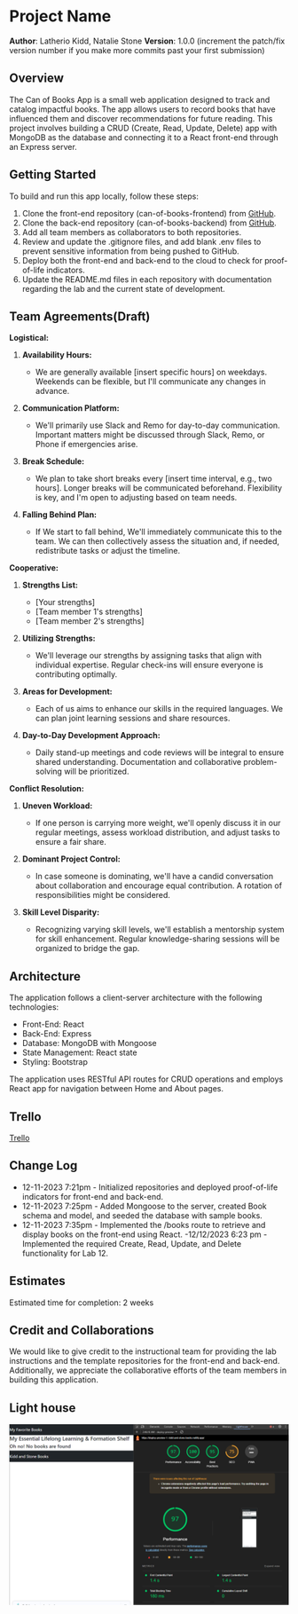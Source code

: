 # Project Name

**Author**: Latherio Kidd, Natalie Stone
**Version**: 1.0.0 (increment the patch/fix version number if you make more commits past your first submission)

## Overview

The Can of Books App is a small web application designed to track and catalog impactful books. The app allows users to record books that have influenced them and discover recommendations for future reading. This project involves building a CRUD (Create, Read, Update, Delete) app with MongoDB as the database and connecting it to a React front-end through an Express server.

## Getting Started

To build and run this app locally, follow these steps:

1. Clone the front-end repository (can-of-books-frontend) from [GitHub](https://github.com/AgateHunter/can-of-books-frontend.git).
2. Clone the back-end repository (can-of-books-backend) from [GitHub](https://github.com/LatherioK0818/can-of-books-backend.git).
3. Add all team members as collaborators to both repositories.
4. Review and update the .gitignore files, and add blank .env files to prevent sensitive information from being pushed to GitHub.
5. Deploy both the front-end and back-end to the cloud to check for proof-of-life indicators.
6. Update the README.md files in each repository with documentation regarding the lab and the current state of development.

## Team Agreements(Draft)

**Logistical:**

1. **Availability Hours:**
   - We are generally available [insert specific hours] on weekdays. Weekends can be flexible, but I'll communicate any changes in advance.

2. **Communication Platform:**
   - We'll primarily use Slack and Remo for day-to-day communication. Important matters might be discussed through Slack, Remo, or Phone if emergencies arise.

3. **Break Schedule:**
   - We plan to take short breaks every [insert time interval, e.g., two hours]. Longer breaks will be communicated beforehand. Flexibility is key, and I'm open to adjusting based on team needs.

4. **Falling Behind Plan:**
   - If We start to fall behind, We'll immediately communicate this to the team. We can then collectively assess the situation and, if needed, redistribute tasks or adjust the timeline.

**Cooperative:**

1. **Strengths List:**
   - [Your strengths]
   - [Team member 1's strengths]
   - [Team member 2's strengths]

2. **Utilizing Strengths:**
   - We'll leverage our strengths by assigning tasks that align with individual expertise. Regular check-ins will ensure everyone is contributing optimally.

3. **Areas for Development:**
   - Each of us aims to enhance our skills in the required languages. We can plan joint learning sessions and share resources.

4. **Day-to-Day Development Approach:**

   - Daily stand-up meetings and code reviews will be integral to ensure shared understanding. Documentation and collaborative problem-solving will be prioritized.

**Conflict Resolution:**

1. **Uneven Workload:**
   - If one person is carrying more weight, we'll openly discuss it in our regular meetings, assess workload distribution, and adjust tasks to ensure a fair share.

2. **Dominant Project Control:**
   - In case someone is dominating, we'll have a candid conversation about collaboration and encourage equal contribution. A rotation of responsibilities might be considered.

3. **Skill Level Disparity:**

   - Recognizing varying skill levels, we'll establish a mentorship system for skill enhancement. Regular knowledge-sharing sessions will be organized to bridge the gap.

## Architecture

The application follows a client-server architecture with the following technologies:

- Front-End: React
- Back-End: Express
- Database: MongoDB with Mongoose
- State Management: React state
- Styling: Bootstrap

The application uses RESTful API routes for CRUD operations and employs React app for navigation between Home and About pages.

## Trello

[Trello](https://trello.com/b/DUNDdgG0/can-of-books)

## Change Log

- 12-11-2023 7:21pm - Initialized repositories and deployed proof-of-life indicators for front-end and back-end.
- 12-11-2023 7:25pm - Added Mongoose to the server, created Book schema and model, and seeded the database with sample books.
- 12-11-2023 7:35pm - Implemented the /books route to retrieve and display books on the front-end using React.
-12/12/2023 6:23 pm - Implemented the required  Create, Read, Update, and Delete functionality for Lab 12.

## Estimates

Estimated time for completion: 2 weeks

## Credit and Collaborations

We would like to give credit to the instructional team for providing the lab instructions and the template repositories for the front-end and back-end. Additionally, we appreciate the collaborative efforts of the team members in building this application.

## Light house

![Alt text](image.png)